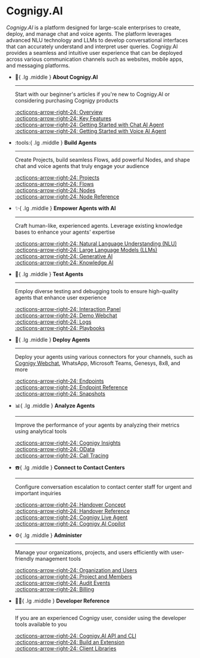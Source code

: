 # Cognigy.AI

_Cognigy.AI_ is a platform designed for large-scale enterprises to create, deploy, and manage chat and voice agents.
The platform leverages advanced NLU technology and LLMs to develop conversational interfaces that can accurately understand and interpret user queries. 
Cognigy.AI provides a seamless and intuitive user experience that can be deployed across various communication channels such as websites, mobile apps, and messaging platforms.

<div class="grid cards" markdown>

-   :wave:{ .lg .middle } __About Cognigy.AI__

    ---

    Start with our beginner's articles if you're new to Cognigy.AI or considering purchasing Cognigy products

    [:octicons-arrow-right-24: Overview](ai/overview/about-cognigy-ai.md)<br>
    [:octicons-arrow-right-24: Key Features](ai/overview/key-features.md)<br>
    [:octicons-arrow-right-24: Getting Started with Chat AI Agent](ai/overview/getting-started-with-digital-agent.md)<br>
    [:octicons-arrow-right-24: Getting Started with Voice AI Agent](ai/overview/getting-started-with-voice-agent.md)<br>

-   :tools:{ .lg .middle } __Build Agents__

    ---

    Create Projects, build seamless Flows, add powerful Nodes, and shape chat and voice agents that truly engage your audience

    [:octicons-arrow-right-24: Projects](ai/build/projects.md)<br>
    [:octicons-arrow-right-24: Flows](ai/build/flows.md)<br>
    [:octicons-arrow-right-24: Nodes](ai/build/nodes/overview.md)<br>
    [:octicons-arrow-right-24: Node Reference](ai/build/node-reference/overview.md)<br>

-   :sparkles:{ .lg .middle } __Empower Agents with AI__

    ---

    Craft human-like, experienced agents. Leverage existing knowledge bases to enhance your agents' expertise

    [:octicons-arrow-right-24: Natural Language Understanding (NLU)](ai/empower/nlu/overview.md)<br>
    [:octicons-arrow-right-24: Large Language Models (LLMs)](ai/empower/llms.md)<br>
    [:octicons-arrow-right-24: Generative AI](ai/empower/generative-ai.md)<br>
    [:octicons-arrow-right-24: Knowledge AI](ai/empower/knowledge-ai/overview.md)<br>

-   :test_tube:{ .lg .middle } __Test Agents__

    ---

    Employ diverse testing and debugging tools to ensure high-quality agents that enhance user experience

    [:octicons-arrow-right-24: Interaction Panel](ai/test/interaction-panel/overview.md)<br>
    [:octicons-arrow-right-24: Demo Webchat](webchat/demo.md)<br>
    [:octicons-arrow-right-24: Logs](ai/test/logs.md)<br>
    [:octicons-arrow-right-24: Playbooks](ai/test/playbooks.md)<br>

-   :rocket:{ .lg .middle } __Deploy Agents__

    ---

    Deploy your agents using various connectors for your channels, such as [Cognigy Webchat](webchat/index.md), WhatsApp, Microsoft Teams, Genesys, 8x8, and more

    [:octicons-arrow-right-24: Endpoints](ai/deploy/endpoints/overview.md)<br>
    [:octicons-arrow-right-24: Endpoint Reference](ai/deploy/endpoint-reference/overview.md)<br>
    [:octicons-arrow-right-24: Snapshots](ai/deploy/snapshots.md)<br>

-   :bar_chart:{ .lg .middle } __Analyze Agents__

    ---

    Improve the performance of your agents by analyzing their metrics using analytical tools

    [:octicons-arrow-right-24: Cognigy Insights](ai/analyze/insights.md)<br>
    [:octicons-arrow-right-24: OData](ai/analyze/odata.md)<br>
    [:octicons-arrow-right-24: Call Tracing](ai/analyze/call-tracing.md)

-   :telephone:{ .lg .middle } __Connect to Contact Centers__

    ---

    Configure conversation escalation to contact center staff for urgent and important inquiries

    [:octicons-arrow-right-24: Handover Concept](ai/escalate/handovers.md)<br>
    [:octicons-arrow-right-24: Handover Reference](ai/escalate/handover-reference/overview.md)<br>
    [:octicons-arrow-right-24: Cognigy Live Agent](live-agent/index.md)<br>
    [:octicons-arrow-right-24: Cognigy AI Copilot](ai/escalate/ai-copilot.md)

-   :gear:{ .lg .middle } __Administer__

    ---

    Manage your organizations, projects, and users efficiently with user-friendly management tools

    [:octicons-arrow-right-24: Organization and Users](ai/administer/access/access-control.md)<br>
    [:octicons-arrow-right-24: Project and Members](ai/administer/access/members.md)<br>
    [:octicons-arrow-right-24: Audit Events](ai/administer/audit-events.md)<br>
    [:octicons-arrow-right-24: Billing](ai/administer/billing.md)

-   :technologist:{ .lg .middle } __Developer Reference__

    ---

    If you are an experienced Cognigy user, consider using the developer tools available to you

    [:octicons-arrow-right-24: Cognigy.AI API and CLI](ai/developers/api-and-cli.md)<br>
    [:octicons-arrow-right-24: Build an Extension](ai/developers/extension-framework.md)<br>
    [:octicons-arrow-right-24: Client Libraries](ai/developers/client-libraries.md)

</div>